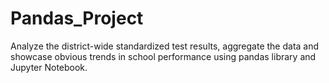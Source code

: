 # Pandas_Project

Analyze the district-wide standardized test results, aggregate the data and showcase obvious trends in school performance using pandas library and Jupyter Notebook.
